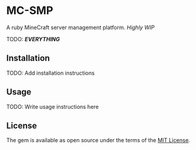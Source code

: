 # MC-SMP

A ruby MineCraft server management platform. _Highly WIP_

TODO: ___EVERYTHING___

## Installation

TODO: Add installation instructions

## Usage

TODO: Write usage instructions here

## License

The gem is available as open source under the terms of the [MIT License](https://opensource.org/licenses/MIT).
